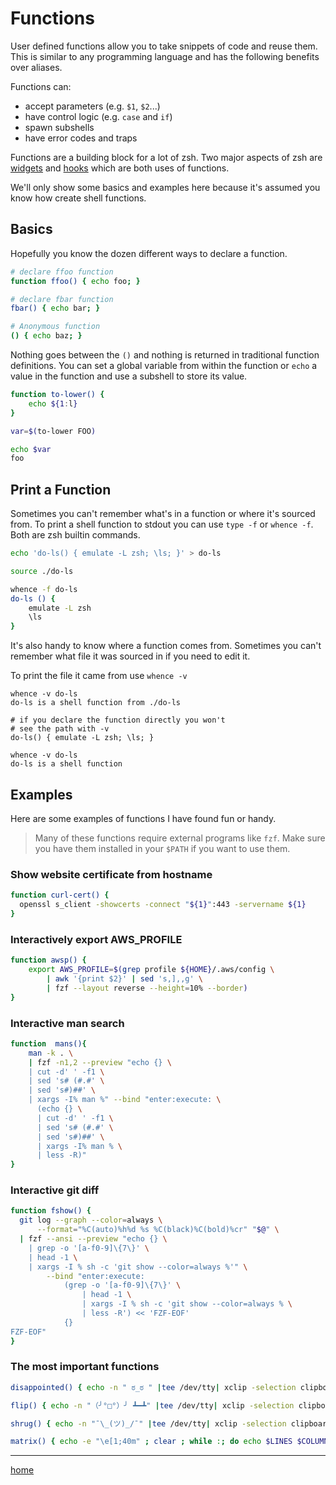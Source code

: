 # Functions

User defined functions allow you to take snippets of code and reuse them.
This is similar to any programming language and has the following benefits over aliases.

Functions can:

* accept parameters (e.g. `$1`, `$2`...)
* have control logic (e.g. `case` and `if`)
* spawn subshells
* have error codes and traps

Functions are a building block for a lot of zsh.
Two major aspects of zsh are [widgets](widgets.md) and [hooks](../config/hooks) which are both uses of functions.

We'll only show some basics and examples here because it's assumed you know how create shell functions.

## Basics

Hopefully you know the dozen different ways to declare a function.

```bash
# declare ffoo function
function ffoo() { echo foo; }

# declare fbar function
fbar() { echo bar; }

# Anonymous function
() { echo baz; }
```

Nothing goes between the `()` and nothing is returned in traditional function definitions.
You can set a global variable from within the function or `echo` a value in the function and use a subshell to store its value.

```bash
function to-lower() {
    echo ${1:l}
}

var=$(to-lower FOO)

echo $var
foo
```

## Print a Function

Sometimes you can't remember what's in a function or where it's sourced from.
To print a shell function to stdout you can use `type -f` or `whence -f`.
Both are zsh builtin commands.

```bash
echo 'do-ls() { emulate -L zsh; \ls; }' > do-ls

source ./do-ls

whence -f do-ls
do-ls () {
    emulate -L zsh
    \ls
}
```

It's also handy to know where a function comes from.
Sometimes you can't remember what file it was sourced in if you need to edit it.

To print the file it came from use `whence -v`

```
whence -v do-ls
do-ls is a shell function from ./do-ls

# if you declare the function directly you won't
# see the path with -v
do-ls() { emulate -L zsh; \ls; }

whence -v do-ls
do-ls is a shell function
```

## Examples

Here are some examples of functions I have found fun or handy.

> Many of these functions require external programs like `fzf`.
> Make sure you have them installed in your `$PATH` if you want to use them.

### Show website certificate from hostname

```bash
function curl-cert() {
  openssl s_client -showcerts -connect "${1}":443 -servername ${1}
}
```

### Interactively export AWS_PROFILE

```bash
function awsp() {
    export AWS_PROFILE=$(grep profile ${HOME}/.aws/config \
        | awk '{print $2}' | sed 's,],,g' \
        | fzf --layout reverse --height=10% --border)
}
```

### Interactive man search

```bash
function  mans(){
    man -k . \
    | fzf -n1,2 --preview "echo {} \
    | cut -d' ' -f1 \
    | sed 's# (#.#' \
    | sed 's#)##' \
    | xargs -I% man %" --bind "enter:execute: \
      (echo {} \
      | cut -d' ' -f1 \
      | sed 's# (#.#' \
      | sed 's#)##' \
      | xargs -I% man % \
      | less -R)"
}
```

### Interactive git diff

```bash
function fshow() {
  git log --graph --color=always \
      --format="%C(auto)%h%d %s %C(black)%C(bold)%cr" "$@" \
  | fzf --ansi --preview "echo {} \
    | grep -o '[a-f0-9]\{7\}' \
    | head -1 \
    | xargs -I % sh -c 'git show --color=always %'" \
        --bind "enter:execute:
            (grep -o '[a-f0-9]\{7\}' \
                | head -1 \
                | xargs -I % sh -c 'git show --color=always % \
                | less -R') << 'FZF-EOF'
            {}
FZF-EOF"
}
```

### The most important functions

```bash
disappointed() { echo -n " ಠ_ಠ " |tee /dev/tty| xclip -selection clipboard; }

flip() { echo -n "（╯°□°）╯ ┻━┻" |tee /dev/tty| xclip -selection clipboard; }

shrug() { echo -n "¯\_(ツ)_/¯" |tee /dev/tty| xclip -selection clipboard; }

matrix() { echo -e "\e[1;40m" ; clear ; while :; do echo $LINES $COLUMNS $(( $RANDOM % $COLUMNS)) $(( $RANDOM % 72 )) ;sleep 0.05; done|awk '{ letters="abcdefghijklmnopqrstuvwxyzABCDEFGHIJKLMNOPQRSTUVWXYZ0123456789@#$%^&*()"; c=$4;        letter=substr(letters,c,1);a[$3]=0;for (x in a) {o=a[x];a[x]=a[x]+1; printf "\033[%s;%sH\033[2;32m%s",o,x,letter; printf "\033[%s;%sH\033[1;37m%s\033[0;0H",a[x],x,letter;if (a[x] >= $1) { a[x]=0; } }}' }
```

---

[home](../../README.md)
